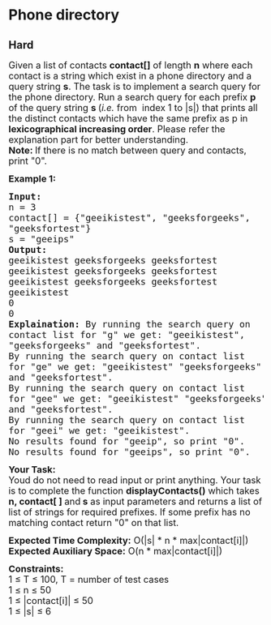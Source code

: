 # Phone directory
## Hard
<div class="problems_problem_content__Xm_eO"><p><span style="font-size:18px">Given a list of contacts <strong>contact[]</strong>&nbsp;of length <strong>n</strong>&nbsp;where each contact is a string which exist in a phone directory and a query string <strong>s</strong>. The task is to implement a search query for the phone directory. Run a search query for each prefix <strong>p</strong> of the query string <strong>s&nbsp;</strong>(<em>i.e.</em> from&nbsp; index 1 to |s|) that prints all the distinct contacts which have the same prefix as p&nbsp;in <strong>lexicographical increasing&nbsp;order</strong>.&nbsp;Please refer the explanation part for better understanding.</span><br>
<span style="font-size:18px"><strong>Note: </strong>If there is no match between query and contacts, print "0".</span></p>

<p><strong><span style="font-size:18px">Example 1:</span></strong></p>

<pre style="position: relative;"><span style="font-size:18px"><strong>Input:</strong> 
n = 3
contact[] = {"geeikistest", "geeksforgeeks", 
"geeksfortest"}
s = "geeips"
<strong>Output:</strong>
geeikistest geeksforgeeks geeksfortest
geeikistest geeksforgeeks geeksfortest
geeikistest geeksforgeeks geeksfortest
geeikistest
0
0
<strong>Explaination:</strong> By running the search query on 
contact list for "g" we get: "geeikistest", 
"geeksforgeeks" and "geeksfortest".
By running the search query on contact list 
for "ge" we get: "geeikistest" "geeksforgeeks"
and "geeksfortest".
By running the search query on contact list 
for "gee" we get: "geeikistest" "geeksforgeeks"
and "geeksfortest".
By running the search query on contact list 
for "geei" we get: "geeikistest".
No results found for "geeip", so print "0". 
No results found for "geeips", so print "0".</span><div class="open_grepper_editor" title="Edit &amp; Save To Grepper"></div></pre>

<p><span style="font-size:18px"><strong>Your Task:</strong><br>
Youd do not need to read input or print anything. Your task is to complete the function <strong>displayContacts()</strong> which takes <strong>n, contact[ ] </strong>and<strong> s</strong> as input parameters and returns a list of list of strings for required prefixes. If some prefix has no matching contact return&nbsp;"0" on that list.</span></p>

<p><span style="font-size:18px"><strong>Expected Time Complexity:</strong> O(|s| * n * max|contact[i]|)<br>
<strong>Expected Auxiliary Space:</strong> O(n * max|contact[i]|)</span></p>

<p><span style="font-size:18px"><strong>Constraints:</strong><br>
1 ≤ T&nbsp;≤ 100, T = number of test cases<br>
1 ≤&nbsp;n ≤&nbsp;50<br>
1 ≤ |contact[i]| ≤&nbsp;50<br>
1 ≤&nbsp;|s| ≤&nbsp;6&nbsp;</span></p>
</div>